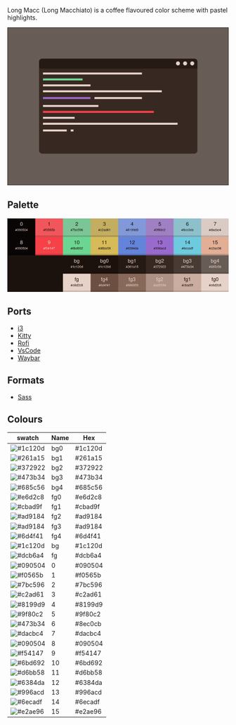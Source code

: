 Long Macc (Long Macchiato) is a coffee flavoured color scheme with pastel highlights.


![Preview](images/preview.png)

## Palette

![Palette](images/palette.png)

## Ports

- [i3](https://github.com/benjaminwilliams/long-macc/blob/main/apps/i3/long-macc)
- [Kitty](https://github.com/benjaminwilliams/long-macc/tree/main/apps/kitty)
- [Rofi](https://github.com/benjaminwilliams/long-macc/tree/main/apps/rofi)
- [VsCode](https://github.com/benjaminwilliams/long-macc/blob/main/apps/vscode/long-macc.json)
- [Waybar](https://github.com/benjaminwilliams/long-macc/blob/main/apps/waybar/long-macc.css)

## Formats

- [Sass](https://github.com/benjaminwilliams/long-macc/blob/main/apps/scss.scss)


## Colours

| swatch                                                    | Name  | Hex     |
| ------                                                    | ----- | ------- |
|![#1c120d](https://placehold.co/25x25/1c120d/1c120d.png)   | bg0   | #1c120d |
![#261a15](https://placehold.co/25x25/261a15/261a15.png)    | bg1   | #261a15 |
![#372922](https://placehold.co/25x25/372922/372922.png)    | bg2   | #372922 |
![#473b34](https://placehold.co/25x25/473b34/473b34.png)    | bg3   | #473b34 |
![#685c56](https://placehold.co/25x25/685c56/685c56.png)    | bg4   | #685c56 |
![#e6d2c8](https://placehold.co/25x25/e6d2c8/e6d2c8.png)    | fg0   | #e6d2c8 |
![#cbad9f](https://placehold.co/25x25/cbad9f/cbad9f.png)    | fg1   | #cbad9f |
![#ad9184](https://placehold.co/25x25/ad9184/ad9184.png)    | fg2   | #ad9184 |
![#ad9184](https://placehold.co/25x25/ad9184/ad9184.png)    | fg3   | #ad9184 |
![#6d4f41](https://placehold.co/25x25/6d4f41/6d4f41.png)    | fg4   | #6d4f41 |
![#1c120d](https://placehold.co/25x25/1c120d/1c120d.png)    | bg    | #1c120d | 
![#dcb6a4](https://placehold.co/25x25/dcb6a4/dcb6a4.png)    | fg    | #dcb6a4 |
![#090504](https://placehold.co/25x25/090504/090504.png)    | 0     | #090504 |
![#f0565b](https://placehold.co/25x25/f0565b/f0565b.png)    | 1     | #f0565b |
![#7bc596](https://placehold.co/25x25/7bc596/7bc596.png)    | 2     | #7bc596 |
![#c2ad61](https://placehold.co/25x25/c2ad61/c2ad61.png)    | 3     | #c2ad61 | 
![#8199d9](https://placehold.co/25x25/8199d9/8199d9.png)    | 4     | #8199d9 |
![#9f80c2](https://placehold.co/25x25/9f80c2/9f80c2.png)    | 5     | #9f80c2 |
![#473b34](https://placehold.co/25x25/473b34/473b34.png)    | 6     | #8ec0cb |
![#dacbc4](https://placehold.co/25x25/dacbc4/dacbc4.png)    | 7     | #dacbc4 |
![#090504](https://placehold.co/25x25/090504/090504.png)    | 8     | #090504 |
![#f54147](https://placehold.co/25x25/f54147/f54147.png)    | 9     | #f54147 |
![#6bd692](https://placehold.co/25x25/6bd692/6bd692.png)    | 10    | #6bd692 |
![#d6bb58](https://placehold.co/25x25/d6bb58/d6bb58.png)    | 11    | #d6bb58 |
![#6384da](https://placehold.co/25x25/6384da/6384da.png)    | 12    | #6384da |
![#996acd](https://placehold.co/25x25/996acd/996acd.png)    | 13    | #996acd |
![#6ecadf](https://placehold.co/25x25/6ecadf/6ecadf.png)    | 14    | #6ecadf |
![#e2ae96](https://placehold.co/25x25/e2ae96/e2ae96.png)    | 15    | #e2ae96 |
